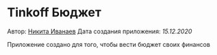 # Tinkoff Бюджет
Автор: [Никита Иванаев](https://vk.com/bahmNI)
Дата создания приложения: *15.12.2020*

Приложение создано для того, чтобы вести бюджет своих финансов